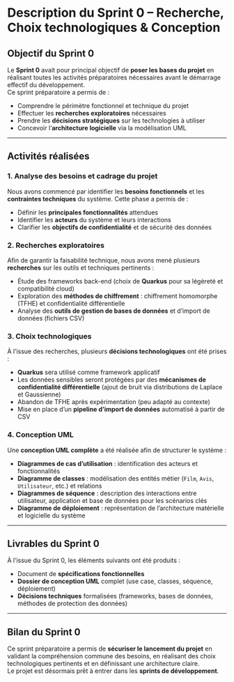 # Description du Sprint 0 – Recherche, Choix technologiques & Conception

## Objectif du Sprint 0  
Le **Sprint 0** avait pour principal objectif de **poser les bases du projet** en réalisant toutes les activités préparatoires nécessaires avant le démarrage effectif du développement.  
Ce sprint préparatoire a permis de :  
- Comprendre le périmètre fonctionnel et technique du projet  
- Effectuer les **recherches exploratoires** nécessaires  
- Prendre les **décisions stratégiques** sur les technologies à utiliser  
- Concevoir l’**architecture logicielle** via la modélisation UML

---

## Activités réalisées

### 1. Analyse des besoins et cadrage du projet  
Nous avons commencé par identifier les **besoins fonctionnels** et les **contraintes techniques** du système. Cette phase a permis de :  
- Définir les **principales fonctionnalités** attendues  
- Identifier les **acteurs** du système et leurs interactions  
- Clarifier les **objectifs de confidentialité** et de sécurité des données  

### 2. Recherches exploratoires  
Afin de garantir la faisabilité technique, nous avons mené plusieurs **recherches** sur les outils et techniques pertinents :  
- Étude des frameworks back-end (choix de **Quarkus** pour sa légèreté et compatibilité cloud)  
- Exploration des **méthodes de chiffrement** : chiffrement homomorphe (TFHE) et confidentialité différentielle  
- Analyse des **outils de gestion de bases de données** et d’import de données (fichiers CSV)

### 3. Choix technologiques  
À l’issue des recherches, plusieurs **décisions technologiques** ont été prises :  
- **Quarkus** sera utilisé comme framework applicatif  
- Les données sensibles seront protégées par des **mécanismes de confidentialité différentielle** (ajout de bruit via distributions de Laplace et Gaussienne)  
- Abandon de TFHE après expérimentation (peu adapté au contexte)  
- Mise en place d’un **pipeline d’import de données** automatisé à partir de CSV

### 4. Conception UML  
Une **conception UML complète** a été réalisée afin de structurer le système :  
- **Diagrammes de cas d’utilisation** : identification des acteurs et fonctionnalités  
- **Diagramme de classes** : modélisation des entités métier (`Film`, `Avis`, `Utilisateur`, etc.) et relations  
- **Diagrammes de séquence** : description des interactions entre utilisateur, application et base de données pour les scénarios clés  
- **Diagramme de déploiement** : représentation de l’architecture matérielle et logicielle du système  

---

## Livrables du Sprint 0  
À l’issue du Sprint 0, les éléments suivants ont été produits :  
- Document de **spécifications fonctionnelles**  
- **Dossier de conception UML** complet (use case, classes, séquence, déploiement)  
- **Décisions techniques** formalisées (frameworks, bases de données, méthodes de protection des données)

---

## Bilan du Sprint 0  
Ce sprint préparatoire a permis de **sécuriser le lancement du projet** en validant la compréhension commune des besoins, en réalisant des choix technologiques pertinents et en définissant une architecture claire.  
Le projet est désormais prêt à entrer dans les **sprints de développement**.
